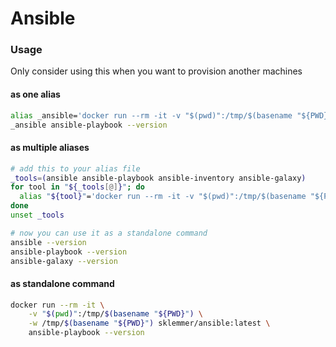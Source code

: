 Ansible
=======

### Usage
Only consider using this when you want to provision another machines

#### as one alias
```bash
alias _ansible='docker run --rm -it -v "$(pwd)":/tmp/$(basename "${PWD}") -w /tmp/$(basename "${PWD}") sklemmer/ansible:latest'
_ansible ansible-playbook --version
``` 

#### as multiple aliases
```bash
# add this to your alias file
_tools=(ansible ansible-playbook ansible-inventory ansible-galaxy)
for tool in "${_tools[@]}"; do
  alias "${tool}"='docker run --rm -it -v "$(pwd)":/tmp/$(basename "${PWD}") -w /tmp/$(basename "${PWD}") sklemmer/ansible:latest "${tool}"'
done
unset _tools

# now you can use it as a standalone command
ansible --version
ansible-playbook --version
ansible-galaxy --version
``` 

#### as standalone command
```bash
docker run --rm -it \
    -v "$(pwd)":/tmp/$(basename "${PWD}") \
    -w /tmp/$(basename "${PWD}") sklemmer/ansible:latest \
    ansible-playbook --version
``` 